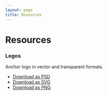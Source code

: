```yaml
---
layout: page
title: Resources
---
```


# Resources

### Logos

Anchor logo in vector and transparent formats.

- [Download as PSD](http://cl.ly/EZDq)
- [Download as SVG](/images/resources/anchor-logo.svg)
- [Download as PNG](/images/resources/anchor-logo.png)